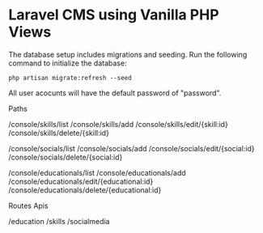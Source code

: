 # Laravel CMS using Vanilla PHP Views



The database setup includes migrations and seeding. Run the following command to initialize the database:

```
php artisan migrate:refresh --seed
```

All user acocunts will have the default password of "password".

Paths

/console/skills/list
/console/skills/add
/console/skills/edit/{skill:id}
/console/skills/delete/{skill:id}

/console/socials/list
/console/socials/add
/console/socials/edit/{social:id}
/console/socials/delete/{social:id}

/console/educationals/list
/console/educationals/add
/console/educationals/edit/{educational:id}
/console/educationals/delete/{educational:id}


Routes Apis

/education
/skills
/socialmedia